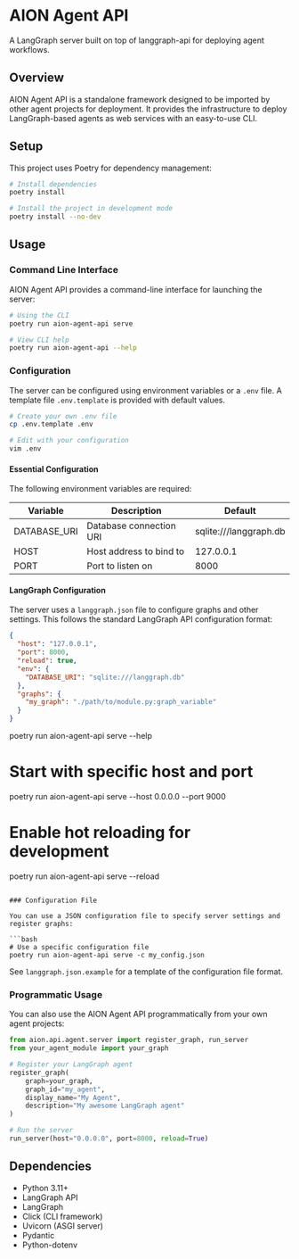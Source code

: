 # AION Agent API

A LangGraph server built on top of langgraph-api for deploying agent workflows.

## Overview

AION Agent API is a standalone framework designed to be imported by other agent projects for deployment. It provides the infrastructure to deploy LangGraph-based agents as web services with an easy-to-use CLI.

## Setup

This project uses Poetry for dependency management:

```bash
# Install dependencies
poetry install

# Install the project in development mode
poetry install --no-dev
```

## Usage

### Command Line Interface

AION Agent API provides a command-line interface for launching the server:

```bash
# Using the CLI
poetry run aion-agent-api serve

# View CLI help
poetry run aion-agent-api --help
```

### Configuration

The server can be configured using environment variables or a `.env` file. A template file `.env.template` is provided with default values.

```bash
# Create your own .env file
cp .env.template .env

# Edit with your configuration
vim .env
```

#### Essential Configuration

The following environment variables are required:

| Variable | Description | Default |
|----------|-------------|--------|
| DATABASE_URI | Database connection URI | sqlite:///langgraph.db |
| HOST | Host address to bind to | 127.0.0.1 |
| PORT | Port to listen on | 8000 |

#### LangGraph Configuration 

The server uses a `langgraph.json` file to configure graphs and other settings. This follows the standard LangGraph API configuration format:

```json
{
  "host": "127.0.0.1",
  "port": 8000,
  "reload": true,
  "env": {
    "DATABASE_URI": "sqlite:///langgraph.db"
  },
  "graphs": {
    "my_graph": "./path/to/module.py:graph_variable"
  }
}
```
poetry run aion-agent-api serve --help

# Start with specific host and port
poetry run aion-agent-api serve --host 0.0.0.0 --port 9000

# Enable hot reloading for development
poetry run aion-agent-api serve --reload
```

### Configuration File

You can use a JSON configuration file to specify server settings and register graphs:

```bash
# Use a specific configuration file
poetry run aion-agent-api serve -c my_config.json
```

See `langgraph.json.example` for a template of the configuration file format.

### Programmatic Usage

You can also use the AION Agent API programmatically from your own agent projects:

```python
from aion.api.agent.server import register_graph, run_server
from your_agent_module import your_graph

# Register your LangGraph agent
register_graph(
    graph=your_graph,
    graph_id="my_agent",
    display_name="My Agent",
    description="My awesome LangGraph agent"
)

# Run the server
run_server(host="0.0.0.0", port=8000, reload=True)
```

## Dependencies

- Python 3.11+
- LangGraph API
- LangGraph
- Click (CLI framework)
- Uvicorn (ASGI server)
- Pydantic
- Python-dotenv
